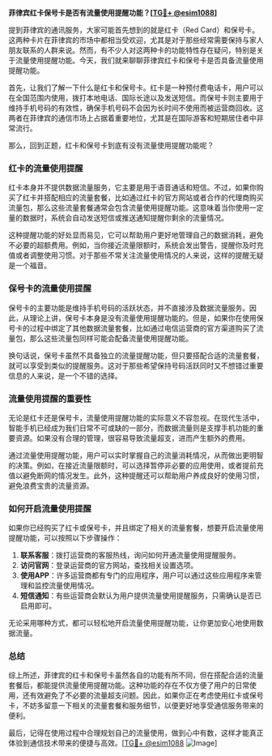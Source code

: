 **菲律宾红卡保号卡是否有流量使用提醒功能？[[TG💪+ @esim1088](https://t.me/s/esim1088)]**

提到菲律宾的通讯服务，大家可能首先想到的就是红卡（Red Card）和保号卡。这两种卡片在菲律宾的市场中都相当受欢迎，尤其是对于那些经常需要保持与家人朋友联系的人群来说。然而，有不少人对这两种卡的功能特性存在疑问，特别是关于流量使用提醒功能。今天，我们就来聊聊菲律宾红卡和保号卡是否具备流量使用提醒功能。

首先，让我们了解一下什么是红卡和保号卡。红卡是一种预付费电话卡，用户可以在全国范围内使用，拨打本地电话、国际长途以及发送短信。而保号卡则主要用于维持手机号码的有效性，确保手机号码不会因为长时间不使用而被运营商回收。这两者在菲律宾的通信市场上占据着重要地位，尤其是在国际游客和短期居住者中非常流行。

那么，回到正题，红卡和保号卡到底有没有流量使用提醒功能呢？

### 红卡的流量使用提醒

红卡本身并不提供数据流量服务，它主要是用于语音通话和短信。不过，如果你购买了红卡并搭配相应的流量套餐，比如通过红卡的官方网站或者合作的代理商购买流量包，那么这些流量套餐通常会包含流量使用提醒功能。这意味着当你使用一定量的数据时，系统会自动发送短信或推送通知提醒你剩余的流量情况。

这种提醒功能的好处显而易见，它可以帮助用户更好地管理自己的数据消耗，避免不必要的超额费用。例如，当你接近流量限额时，系统会发出警告，提醒你及时充值或者调整使用习惯。对于那些不常关注流量使用情况的人来说，这样的提醒无疑是一个福音。

### 保号卡的流量使用提醒

保号卡的主要功能是维持手机号码的活跃状态，并不直接涉及数据流量服务。因此，从理论上讲，保号卡本身是没有流量使用提醒功能的。但是，如果你在使用保号卡的过程中绑定了其他数据流量套餐，比如通过电信运营商的官方渠道购买了流量包，那么这些流量包同样可能会配备流量使用提醒功能。

换句话说，保号卡虽然不具备独立的流量提醒功能，但只要搭配合适的流量套餐，就可以享受到类似的提醒服务。这对于那些希望保持号码活跃同时又不想错过重要信息的人来说，是一个不错的选择。

### 流量使用提醒的重要性

无论是红卡还是保号卡，流量使用提醒功能的实际意义不容忽视。在现代生活中，智能手机已经成为我们日常不可或缺的一部分，而数据流量则是支撑手机功能的重要资源。如果没有合理的管理，很容易导致流量超支，进而产生额外的费用。

通过流量使用提醒功能，用户可以实时掌握自己的流量消耗情况，从而做出更明智的决策。例如，在接近流量限额时，可以选择暂停非必要的应用使用，或者提前充值以避免断网的情况发生。此外，这种提醒还可以帮助用户养成良好的使用习惯，避免浪费宝贵的流量资源。

### 如何开启流量使用提醒

如果你已经购买了红卡或保号卡，并且绑定了相关的流量套餐，想要开启流量使用提醒功能，可以按照以下步骤操作：

1. **联系客服**：拨打运营商的客服热线，询问如何开通流量使用提醒服务。
2. **访问官网**：登录运营商的官方网站，查找相关设置选项。
3. **使用APP**：许多运营商都有专门的应用程序，用户可以通过这些应用程序来管理和监控流量使用情况。
4. **短信通知**：有些运营商会默认为用户提供流量使用提醒服务，只需确认是否已启用即可。

无论采用哪种方式，都可以轻松地开启流量使用提醒功能，让你更加安心地使用数据流量。

### 总结

综上所述，菲律宾的红卡和保号卡虽然各自的功能有所不同，但在搭配合适的流量套餐后，都能提供流量使用提醒功能。这种功能的存在不仅方便了用户的日常使用，还有效避免了不必要的流量超支问题。因此，如果你正在考虑使用红卡或保号卡，不妨多留意一下相关的流量套餐和服务细节，以便更好地享受通信服务带来的便利。

最后，记得在使用过程中合理规划自己的流量使用，做到心中有数，这样才能真正体验到通信技术带来的便捷与高效。[[TG💪+ @esim1088](https://t.me/s/esim1088) ![Image](https://i.postimg.cc/4NQfJmqS/Snipaste-2025-05-13-00-14-12.png)]
